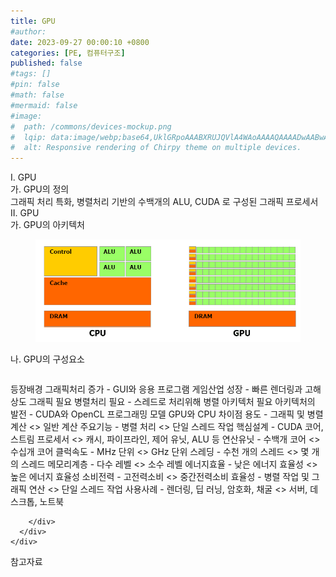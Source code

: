 ```yaml
---
title: GPU
#author: 
date: 2023-09-27 00:00:10 +0800
categories: [PE, 컴퓨터구조]
published: false
#tags: []
#pin: false
#math: false
#mermaid: false
#image:
#  path: /commons/devices-mockup.png
#  lqip: data:image/webp;base64,UklGRpoAAABXRUJQVlA4WAoAAAAQAAAADwAABwAAQUxQSDIAAAARL0AmbZurmr57yyIiqE8oiG0bejIYEQTgqiDA9vqnsUSI6H+oAERp2HZ65qP/VIAWAFZQOCBCAAAA8AEAnQEqEAAIAAVAfCWkAALp8sF8rgRgAP7o9FDvMCkMde9PK7euH5M1m6VWoDXf2FkP3BqV0ZYbO6NA/VFIAAAA
#  alt: Responsive rendering of Chirpy theme on multiple devices.
---
```


<div class="post-wrap">
  <div class="para">
    <div class="para-title">
      I. GPU
    </div>
    <div class="para-cntnt">
      <div class="para">
        <div class="para-title">
          가. GPU의 정의
        </div>
        <div class="para-cntnt">
            그래픽 처리 특화, 병렬처리 기반의 수백개의 ALU, CUDA 로 구성된 그래픽 프로세서
        </div>
      </div>
    </div>
  </div>
  
  <div class="para">
    <div class="para-title">
      II. GPU
    </div>
    <div class="para-cntnt">
      <div class="para">
        <div class="para-title">
          가. GPU의 아키텍처
        </div>
        <div class="para-cntnt">
          <figure class="post-figure">
            <img src="/assets/img/posts/GPU.png" alt="GPU">
<!--            <figcaption>Source: Unveiling the Metaverse: Exploring Emerging Trends, Multifaceted Perspectives, and Future Challenges</figcaption>-->
          </figure>
        </div>
      </div>
      <div class="para">
        <div class="para-title">
          나. GPU의 구성요소
        </div>
        <div class="para-cntnt">
          <table class="post-table">
          </table>
          등장배경
  그래픽처리 증가 - GUI와 응용 프로그램
  게임산업 성장 - 빠른 렌더링과 고해상도 그래픽 필요
  병렬처리 필요 - 스레드로 처리위해 병렬 아키텍처 필요
  아키텍처의 발전 - CUDA와 OpenCL 프로그래밍 모델
GPU와 CPU 차이점
  용도 - 그래픽 및 병렬 계산 &lt;&gt; 일반 계산
  주요기능 - 병렬 처리  &lt;&gt; 단일 스레드 작업
  핵심설계 - CUDA 코어, 스트림 프로세서  &lt;&gt; 캐시, 파이프라인, 제어 유닛, ALU 등
  연산유닛 - 수백개 코어 &lt;&gt; 수십개 코어
  클럭속도 - MHz 단위 &lt;&gt; GHz 단위
  스레딩 - 수천 개의 스레드 &lt;&gt; 몇 개의 스레드
  메모리계층 - 다수 레벨 &lt;&gt; 소수 레벨
  에너지효율 - 낮은 에너지 효율성 &lt;&gt; 높은 에너지 효율성
  소비전력 - 고전력소비 &lt;&gt; 중간전력소비
  효율성 - 병렬 작업 및 그래픽 연산 &lt;&gt; 단일 스레드 작업
  사용사례 - 렌더링, 딥 러닝, 암호화, 채굴 &lt;&gt; 서버, 데스크톱, 노트북

        </div>
      </div>
    </div>
  </div>

  <div class="refr-wrap">
    <div class="refr-title">
        참고자료
    </div>
    <ol class="refr-list">
    <!--    <li>(나현식, 최대선) <a target="_blank" href="https://scienceon.kisti.re.kr/commons/util/originalView.do?cn=JAKO202225948430499&oCn=JAKO202225948430499&dbt=JAKO&journal=NJOU00291864">메타버스 보안 위협 요소 및 대응 방안 검토</a></li>-->
    <!--    <li>(M. Uddin, S. Manickam, H. Ullah, M. Obaidat and A. Dandoush) <a target="_blank" href="https://ieeexplore.ieee.org/abstract/document/10138386">Unveiling the Metaverse: Exploring Emerging Trends, Multifaceted Perspectives, and Future Challenges</a></li>-->
    </ol>
  </div>
</div>
